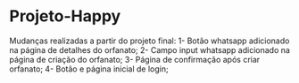 # Projeto-Happy

Mudanças realizadas a partir do projeto final:
1- Botão whatsapp adicionado na página de detalhes do orfanato;
2- Campo input whatsapp adicionado na página de criação do orfanato;
3- Página de confirmação após criar orfanato;
4- Botão e página inicial de login;
